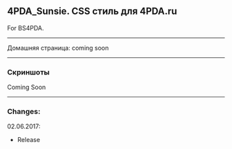 ## 4PDA_Sunsie. CSS стиль для 4PDA.ru
For BS4PDA.
***
Домашняя страница: coming soon
***
### Скриншоты
Coming Soon

***

### Changes:
02.06.2017:
- Release
